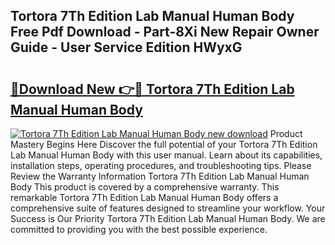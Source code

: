 ## Tortora 7Th Edition Lab Manual Human Body Free Pdf Download - Part-8Xi New Repair Owner Guide - User Service Edition HWyxG

# <h2><a href="http://bc65505.oget.top/?id=Tortora+7Th+Edition+Lab+Manual+Human+Body">🔗Download New 👉🔴 Tortora 7Th Edition Lab Manual Human Body</a></h2>

[![Tortora 7Th Edition Lab Manual Human Body new download](https://i.imgur.com/5g1atiW.png)](http://bc65505.oget.top/?id=Tortora+7Th+Edition+Lab+Manual+Human+Body)
Product Mastery Begins Here Discover the full potential of your Tortora 7Th Edition Lab Manual Human Body with this user manual. Learn about its capabilities, installation steps, operating procedures, and troubleshooting tips. Please Review the Warranty Information Tortora 7Th Edition Lab Manual Human Body This product is covered by a comprehensive warranty. This remarkable Tortora 7Th Edition Lab Manual Human Body offers a comprehensive suite of features designed to streamline your workflow. Your Success is Our Priority Tortora 7Th Edition Lab Manual Human Body. We are committed to providing you with the best possible experience.

